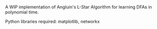 A WIP implementation of Angluin's L-Star Algorithm for learning DFAs in polynomial time.

Python libraries required:
matplotlib, 
networkx
